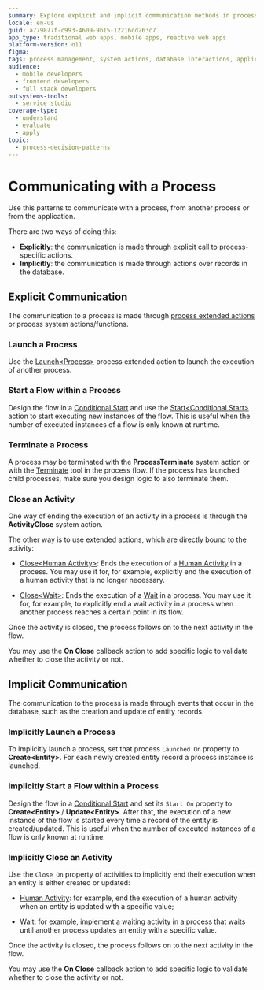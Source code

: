 ```yaml
---
summary: Explore explicit and implicit communication methods in processes using OutSystems 11 (O11).
locale: en-us
guid: a779877f-c993-4609-9b15-12216cd263c7
app_type: traditional web apps, mobile apps, reactive web apps
platform-version: o11
figma:
tags: process management, system actions, database interactions, application logic, workflow automation
audience:
  - mobile developers
  - frontend developers
  - full stack developers
outsystems-tools:
  - service studio
coverage-type:
  - understand
  - evaluate
  - apply
topic:
  - process-decision-patterns
---
```


# Communicating with a Process

Use this patterns to communicate with a process, from another process or from the application.

There are two ways of doing this:

* **Explicitly**: the communication is made through explicit call to process-specific actions.
* **Implicitly**: the communication is made through actions over records in the database.

## Explicit Communication

The communication to a process is made through [process extended actions](../actions-extended/intro.md) or process system actions/functions.

### Launch a Process

Use the [Launch&lt;Process&gt;](../actions-extended/launch-process-action.md) process extended action to launch the execution of another process.

### Start a Flow within a Process

Design the flow in a [Conditional Start](<../../../ref/lang/auto/class-conditional-start.md>) and use the [Start&lt;Conditional Start&gt;](../actions-extended/start-conditional-start-action.md) action to start executing new instances of the flow. This is useful when the number of executed instances of a flow is only known at runtime.

### Terminate a Process

A process may be terminated with the **ProcessTerminate** system action or with the [Terminate](<../../../ref/lang/auto/class-process-end.md>) tool in the process flow. If the process has launched child processes, make sure you design logic to also terminate them.

### Close an Activity

One way of ending the execution of an activity in a process is through the **ActivityClose** system action.

The other way is to use extended actions, which are directly bound to the activity:

* [Close&lt;Human Activity&gt;](../actions-extended/close-human-activity-action.md): Ends the execution of a [Human Activity](<../../../ref/lang/auto/class-human_activity.md>) in a process. You may use it for, for example, explicitly end the execution of a human activity that is no longer necessary.

* [Close&lt;Wait&gt;](../actions-extended/close-wait-action.md): Ends the execution of a [Wait](<../../../ref/lang/auto/class-wait.md>) in a process. You may use it for, for example, to explicitly end a wait activity in a process when another process reaches a certain point in its flow.

Once the activity is closed, the process follows on to the next activity in the flow.

You may use the **On Close** callback action to add specific logic to validate whether to close the activity or not.

## Implicit Communication

The communication to the process is made through events that occur in the database, such as the creation and update of entity records.

### Implicitly Launch a Process

To implicitly launch a process, set that process `Launched On` property to **Create&lt;Entity&gt;**. For each newly created entity record a process instance is launched.

### Implicitly Start a Flow within a Process

Design the flow in a [Conditional Start](<../../../ref/lang/auto/class-conditional-start.md>) and set its `Start On` property to **Create&lt;Entity&gt;** / **Update&lt;Entity&gt;**.  After that, the execution of a new instance of the flow is started every time a record of the entity is created/updated. This is useful when the number of executed instances of a flow is only known at runtime.

### Implicitly Close an Activity

Use the `Close On` property of activities to implicitly end their execution when an entity is either created or updated:

* [Human Activity](<../../../ref/lang/auto/class-human_activity.md>): for example, end the execution of a human activity when an entity is updated with a specific value;

* [Wait](<../../../ref/lang/auto/class-wait.md>): for example, implement a waiting activity in a process that waits until another process updates an entity with a specific value.

Once the activity is closed, the process follows on to the next activity in the flow.

You may use the **On Close** callback action to add specific logic to validate whether to close the activity or not.
